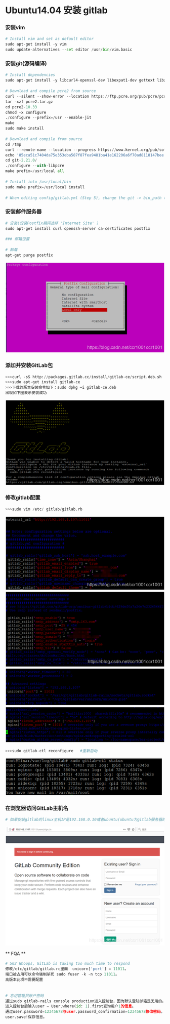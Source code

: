 # Ubuntu14.04 安装 gitlab

### 安装vim

```python
# Install vim and set as default editor
sudo apt-get install -y vim
sudo update-alternatives --set editor /usr/bin/vim.basic
```

### 安装git(源码编译)

```python
# Install dependencies
sudo apt-get install -y libcurl4-openssl-dev libexpat1-dev gettext libz-dev libssl-dev build-essential

# Download and compile pcre2 from source
curl --silent --show-error --location https://ftp.pcre.org/pub/pcre/pcre2-10.33.tar.gz --output pcre2.tar.gz
tar -xzf pcre2.tar.gz
cd pcre2-10.33
chmod +x configure
./configure --prefix=/usr --enable-jit
make
sudo make install

# Download and compile from source
cd /tmp
curl --remote-name --location --progress https://www.kernel.org/pub/software/scm/git/git-2.21.0.tar.gz
echo '85eca51c7404da75e353eba587f87fea9481ba41e162206a6f70ad8118147bee  git-2.21.0.tar.gz' | shasum -a256 -c - && tar -xzf git-2.21.0.tar.gz
cd git-2.21.0/
./configure --with-libpcre
make prefix=/usr/local all

# Install into /usr/local/bin
sudo make prefix=/usr/local install

# When editing config/gitlab.yml (Step 5), change the git -> bin_path to /usr/local/bin/git
```

### 安装邮件服务器

```python
# 安装(安装Postfix期间选择 'Internet Site' )
sudo apt-get install curl openssh-server ca-certificates postfix
   
### 邮箱设置
   
# 卸载
apt-get purge postfix
```
![youxiang](https://github.com/DeerKing007/Ubuntu/blob/master/pic/youxiang.png)

### 添加并安装GitLab包

```python
>>>curl -sS http://packages.gitlab.cc/install/gitlab-ce/script.deb.sh | sudo bash
>>>sudo apt-get install gitlab-ce
>>>下载的版本安装命令如下：sudo dpkg –i gitlab-ce.deb
出现如下图表示安装成功

```
![gitlab](https://github.com/DeerKing007/Ubuntu/blob/master/pic/gitlab.png)


### **修改gitlab配置**

```python
>>>sudo vim /etc/ gitlab/gitlab.rb
```
![gitlab](https://github.com/DeerKing007/Ubuntu/blob/master/pic/seting01.png)
![gitlab](https://github.com/DeerKing007/Ubuntu/blob/master/pic/seting02.png)
![gitlab](https://github.com/DeerKing007/Ubuntu/blob/master/pic/seting03.png)
![gitlab](https://github.com/DeerKing007/Ubuntu/blob/master/pic/seting04.png)

```python
>>>sudo gitlab-ctl reconfigure   #重新启动

```
![gitlab](https://github.com/DeerKing007/Ubuntu/blob/master/pic/seting05.png)



### 在浏览器访问GitLab主机名

```python
# 如果安装gitlab的linux主机IP是192.168.0.10或者ubuntu(ubuntu为gitlab服务器的名字)，就在浏览器中输入192.168.0.10或者http://ubuntu，刷新一次，会让输入新的root密码。登录成功。
```
![gitlab](https://github.com/DeerKing007/Ubuntu/blob/master/pic/gitlabok.png)

** FQA **

```python
# 502 Whoops, GitLab is taking too much time to respond
修改/etc/gitlab/gitlab.rc里面  unicorn['port'] = 11011。
端口被占用可以命令强制杀死 sudo fuser -k -n tcp 11011。
高版本此项不需要配置


# 忘记管理员账户密码
通过sudo gitlab-rails console production进入控制台，因为默认登陆邮箱是无用的。
进入控制台后输入user = User.where(id: 1).first查询用户1的信息。
通过user.password=12345678与user.password_confirmation=12345678修改密码。
user.save!保存信息。


```

